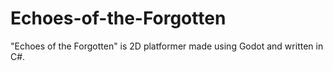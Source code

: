 # Echoes-of-the-Forgotten
 "Echoes of the Forgotten" is 2D platformer made using Godot and written in C#.
